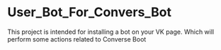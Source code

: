 # User_Bot_For_Convers_Bot
This project is intended for installing a bot on your VK page. Which will perform some actions related to Converse Boot
